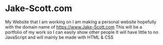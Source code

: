 # Jake-Scott.com
My Website that I am working on
I am making a personal website hopefully with the domain name of https://www.Jake-Scott.com
This will be a portfolio of my work so I can easily show other people
It will have little to no JavaScript and will mainly be made with HTML & CSS
